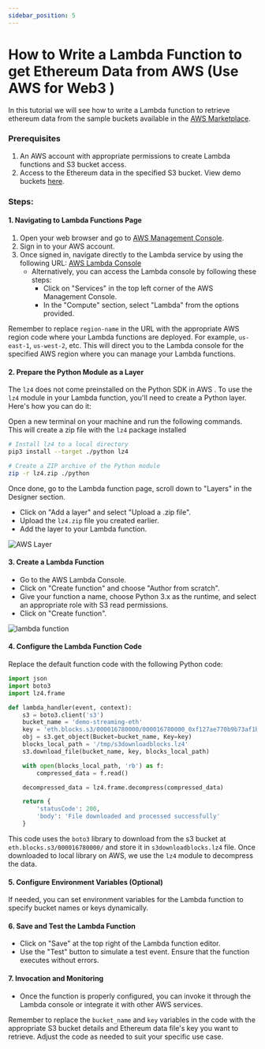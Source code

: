 ```yaml
---
sidebar_position: 5
---
```


# How to Write a Lambda Function to get Ethereum Data from AWS (Use AWS for Web3 )

In this tutorial we will see how to write a Lambda function to retrieve ethereum data from the sample buckets available in the [AWS Marketplace](https://aws.amazon.com/marketplace/pp/prodview-oi4sbdu6zro3i?sr=0-1&ref_=beagle&applicationId=AWSMPContessa).

### Prerequisites

1. An AWS account with appropriate permissions to create Lambda functions and S3 bucket access.
2. Access to the Ethereum data in the specified S3 bucket. View demo buckets [here](/docs/cloud/s3/demo).

### Steps:

#### 1. Navigating to Lambda Functions Page

1.  Open your web browser and go to [AWS Management Console](https://aws.amazon.com/console/).
2.  Sign in to your AWS account.
3.  Once signed in, navigate directly to the Lambda service by using the following URL: [AWS Lambda Console](https://console.aws.amazon.com/lambda/home)
    - Alternatively, you can access the Lambda console by following these steps:
      - Click on "Services" in the top left corner of the AWS Management Console.
      - In the "Compute" section, select "Lambda" from the options provided.

Remember to replace `region-name` in the URL with the appropriate AWS region code where your Lambda functions are deployed. For example, `us-east-1`, `us-west-2`, etc. This will direct you to the Lambda console for the specified AWS region where you can manage your Lambda functions.

#### 2. Prepare the Python Module as a Layer

The `lz4` does not come preinstalled on the Python SDK in AWS .
To use the `lz4` module in your Lambda function, you'll need to create a Python layer. Here's how you can do it:

Open a new terminal on your machine and run the following commands. This will create a zip file with the `lz4`
package installed

```bash
# Install lz4 to a local directory
pip3 install --target ./python lz4

# Create a ZIP archive of the Python module
zip -r lz4.zip ./python
```
Once done, go to the Lambda function page, scroll down to "Layers" in the Designer section.
- Click on "Add a layer" and select "Upload a .zip file".
- Upload the `lz4.zip` file you created earlier.
- Add the layer to your Lambda function.

![AWS Layer](/img/aws/layers.png)

#### 3. Create a Lambda Function

- Go to the AWS Lambda Console.
- Click on "Create function" and choose "Author from scratch".
- Give your function a name, choose Python 3.x as the runtime, and select an appropriate role with S3 read permissions.
- Click on "Create function".

![lambda function](/img/aws/fn.png)

#### 4. Configure the Lambda Function Code

Replace the default function code with the following Python code:

```python
import json
import boto3
import lz4.frame

def lambda_handler(event, context):
    s3 = boto3.client('s3')
    bucket_name = 'demo-streaming-eth'
    key = 'eth.blocks.s3/000016780000/000016780000_0xf127ae770b9b73af1be93e5a7ac19be5e3bac41673b2685c6b4619fb09af09f0_41452bd33251301d32c606c704120d027de580505d611e4fb1c5ff3ef51d0cb7.block.lz4'
    obj = s3.get_object(Bucket=bucket_name, Key=key)
    blocks_local_path = '/tmp/s3downloadblocks.lz4'
    s3.download_file(bucket_name, key, blocks_local_path)

    with open(blocks_local_path, 'rb') as f:
        compressed_data = f.read()

    decompressed_data = lz4.frame.decompress(compressed_data)

    return {
        'statusCode': 200,
        'body': 'File downloaded and processed successfully'
    }
```

This code uses the `boto3` library to download from the s3 bucket at `eth.blocks.s3/000016780000/` and store it in `s3downloadblocks.lz4` file. Once downloaded to local library on AWS, we use the `lz4` module to decompress the data.

#### 5. Configure Environment Variables (Optional)

If needed, you can set environment variables for the Lambda function to specify bucket names or keys dynamically.

#### 6. Save and Test the Lambda Function

- Click on "Save" at the top right of the Lambda function editor.
- Use the "Test" button to simulate a test event. Ensure that the function executes without errors.

#### 7. Invocation and Monitoring

- Once the function is properly configured, you can invoke it through the Lambda console or integrate it with other AWS services.

Remember to replace the `bucket_name` and `key` variables in the code with the appropriate S3 bucket details and Ethereum data file's key you want to retrieve. Adjust the code as needed to suit your specific use case.
